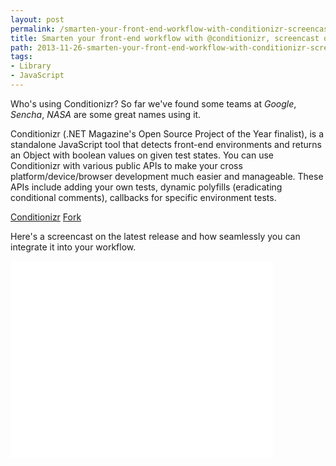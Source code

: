 ```yaml
---
layout: post
permalink: /smarten-your-front-end-workflow-with-conditionizr-screencast-on-all-the-apis
title: Smarten your front-end workflow with @conditionizr, screencast on all the APIs
path: 2013-11-26-smarten-your-front-end-workflow-with-conditionizr-screencast-on-all-the-apis.md
tags:
- Library
- JavaScript
---
```


Who's using Conditionizr? So far we've found some teams at _Google_, _Sencha_, _NASA_ are some great names using it.

Conditionizr (.NET Magazine's Open Source Project of the Year finalist), is a standalone JavaScript tool that detects front-end environments and returns an Object with boolean values on given test states. You can use Conditionizr with various public APIs to make your cross platform/device/browser development much easier and manageable. These APIs include adding your own tests, dynamic polyfills (eradicating conditional comments), callbacks for specific environment tests.


<div class="download-box">
  <a href="//conditionizr.com">Conditionizr</a>
  <a href="//github.com/conditionizr/conditionizr">Fork</a>
</div>

Here's a screencast on the latest release and how seamlessly you can integrate it into your workflow.

<div class="screencast">
  <iframe width="420" height="315" src="//www.youtube.com/embed/mj4BIUxoEQY" frameborder="0" allowfullscreen></iframe>
</div>
